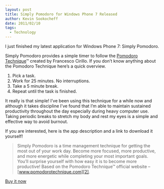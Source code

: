 ```yaml
---
layout: post
title: Simply Pomodoro for Windows Phone 7 Released
author: Kevin Sookocheff
date: 2011/02/10
tags:
  - Technology
---
```


I just finished my latest application for Windows Phone 7: Simply Pomodoro.

Simply Pomodoro provides a simple timer to follow the [Pomodoro Technique][1]™ created by Francesco Cirillo. If you don’t know anything about the Pomodoro Technique here’s a quick overview.

 [1]: http://www.pomodorotechnique.com/

1.  Pick a task.
2.  Work for 25 minutes. No interruptions.
3.  Take a 5 minute break.
4.  Repeat until the task is finished.

It really is that simple! I’ve been using this technique for a while now and although it takes discipline I’ve found that I’m able to maintain sustained productivity throughout the day especially during heavy computer use. Taking periodic breaks to stretch my body and rest my eyes is a simple and effective way to avoid burnout.

If you are interested, here is the app description and a link to download it yourself!

> Simply Pomodoro is a time management technique for getting the most out of your work day. Become more focused, more productive, and more energetic while completing your most important goals. You’ll surprise yourself with how easy it is to become more productive! Based on the Pomodoro Technique™ official website – [www.pomodorotechnique.com][2].

 [2]: http://www.pomodorotechnique.com

 [Buy it now][3]

 [3]: http://www.windowsphone.com/en-gb/store/app/simply-pomodoro/c07d77fd-ac26-e011-854c-00237de2db9e
